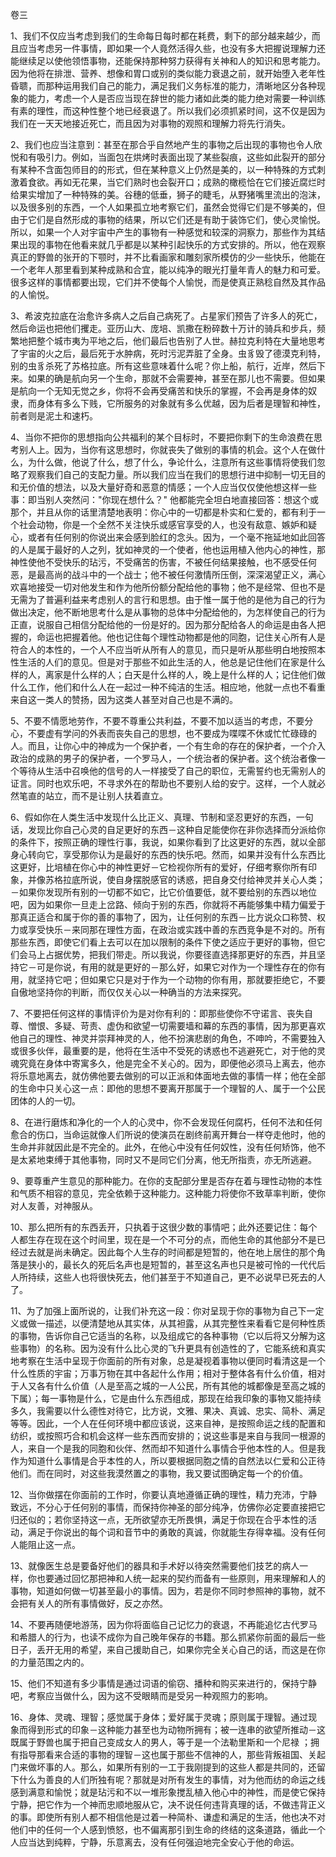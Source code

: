 卷三

1、我们不仅应当考虑到我们的生命每日每时都在耗费，剩下的部分越来越少，而且应当考虑另一件事情，即如果一个人竟然活得久些，也没有多大把握说理解力还能继续足以使他领悟事物，还能保持那种努力获得有关神和人的知识和思考能力。因为他将在排泄、营养、想像和胃口或别的类似能力衰退之前，就开始堕入老年性昏聩，而那种运用我们自己的能力，满足我们义务标准的能力，清晰地区分各种现象的能力，考虑一个人是否应当现在辞世的能力诸如此类的能力绝对需要一种训练有素的理性，而这种性整个地已经衰退了。所以我们必须抓紧时间，这不仅是因为我们在一天天地接近死亡，而且因为对事物的观照和理解力将先行消失。

2、我们也应当注意到：甚至在那合乎自然地产生的事物之后出现的事物也令人欣悦和有吸引力。例如，当面包在烘烤时表面出现了某些裂痕，这些如此裂开的部分有某种不含面包师目的的形式，但在某种意义上仍然是美的，以一种特殊的方式刺激着食欲。再如无花果，当它们熟时也会裂开口；成熟的橄榄恰在它们接近腐烂时给果实增加了一种特殊的美。谷穗的低垂，狮子的睫毛，从野猪嘴里流出的泡沫，以及很多别的东西，一个人如果孤立地考察它们，虽然会觉得它们是不够美的，但由于它们是自然形成的事物的结果，所以它们还是有助于装饰它们，使心灵愉悦。所以，如果一个人对宇宙中产生的事物有一种感觉和较深的洞察力，那些作为其结果出现的事物在他看来就几乎都是以某种引起快乐的方式安排的。所以，他在观察真正的野兽的张开的下颚时，并不比看画家和雕刻家所模仿的少一些快乐，他能在一个老年人那里看到某种成熟和合宜，能以纯净的眼光打量年青人的魅力和可爱。很多这样的事情都要出现，它们并不使每个人愉悦，而是使真正熟稔自然及其作品的人愉悦。

3、希波克拉底在治愈许多病人之后自己病死了。占星家们预告了许多人的死亡，然后命运也把他们攫走。亚历山大、庞培、凯撒在粉碎数十万计的骑兵和步兵，频繁地把整个城市夷为平地之后，他们最后也告别了人世。赫拉克利特在大量地思考了宇宙的火之后，最后死于水肿病，死时污泥弄脏了全身。虫豸毁了德漠克利特，别的虫豸杀死了苏格拉底。所有这些意味着什么呢？你上船，航行，近岸，然后下来。如果的确是航向另一个生命，那就不会需要神，甚至在那儿也不需要。但如果是航向一个无知无觉之乡，你将不会再受痛苦和快乐的掌握，不会再是身体的奴隶，而身体有多么下贱，它所服务的对象就有多么优越，因为后者是理智和神性，前者则是泥土和速朽。

4、当你不把你的思想指向公共福利的某个目标时，不要把你剩下的生命浪费在思考别人上。因为，当你有这思想时，你就丧失了做别的事情的机会。这个人在做什么，为什么做，他说了什么，想了什么，争论什么，注意所有这些事情将使我们忽略了观察我们自己的支配力量。所以我们应当在我们的思想行进中抑制一切无目的和无价值的想法，以及大量好奇和恶意的情感；一个人应当仅仅使他想这样一些事：即当别人突然问："你现在想什么？" 他都能完全坦白地直接回答：想这个或那个，并且从你的话里清楚地表明：你心中的一切都是朴实和仁爱的，都有利于一个社会动物，你是一个全然不关注快乐或感官享受的人，也没有敌意、嫉妒和疑心，或者有任何别的你说出来会感到脸红的念头。因为，一个毫不拖延地如此回答的人是属于最好的人之列，犹如神灵的一个使者，他也运用植入他内心的神性，那神性使他不受快乐的玷污，不受痛苦的伤害，不被任何结果接触，也不感受任何恶，是最高尚的战斗中的一个战士；他不被任何激情所压倒，深深渴望正义，满心欢喜地接受一切对他发生和作为他所份额分配给他的事物；他不是经常、但也不是无需为了普遍利益来考虑别人的言行和思想。由于惟一属于他的是他为自己的行为做出决定，他不断地思考什么是从事物的总体中分配给他的，为怎样使自己的行为正直，说服自己相信分配给他的一份是好的。因为那分配给各人的命运是由各人把握的，命运也把握着他。他也记住每个理性动物都是他的同胞，记住关心所有人是符合人的本性的，一个人不应当听从所有人的意见，而只是听从那些明白地按照本性生活的人们的意见。但是对于那些不如此生活的人，他总是记住他们在家是什么样的人，离家是什么样的人；白天是什么样的人，晚上是什么样的人；记住他们做什么工作，他们和什么人在一起过一种不纯洁的生活。相应地，他就一点也不看重来自这一类人的赞扬，因为这类人甚至对自己也是不满的。

5、不要不情愿地劳作，不要不尊重公共利益，不要不加以适当的考虑，不要分心，不要虚有学问的外表而丧失自己的思想，也不要成为喋喋不休或忙忙碌碌的人。而且，让你心中的神成为一个保护者，一个有生命的存在的保护者，一个介入政治的成熟的男子的保护者，一个罗马人，一个统治者的保护者。这个统治者像一个等待从生活中召唤他的信号的人一样接受了自己的职位，无需誓约也无需别人的证言。同时也欢乐吧，不寻求外在的帮助也不要别人给的安宁。这样，一个人就必然笔直的站立，而不是让别人扶着直立。

6、假如你在人类生活中发现什么比正义、真理、节制和坚忍更好的东西，一句话，发现比你自己心灵的自足更好的东西－这种自足能使你在非你选择而分派给你的条件下，按照正确的理性行事，我说，如果你看到了比这更好的东西，就以全部身心转向它，享受那你认为是最好的东西的快乐吧。然而，如果并没有什么东西比这更好，比培植在你心中的神性更好－它检视你所有的爱好，仔细考察你所有印象，并像苏格拉底所说，使自身摆脱感官的诱惑，把自身交付给神灵并关心人类；－如果你发现所有别的一切都不如它，比它价值要低，就不要给别的东西以地位吧，因为如果你一旦走上岔路、倾向于别的东西，你就将不再能够集中精力偏爱于那真正适合和属于你的善的事物了，因为，让任何别的东西－比方说众口称赞、权力或享受快乐－来同那在理性方面，在政治或实践中善的东西竞争是不对的。所有那些东西，即使它们看上去可以在加以限制的条件下使之适应于更好的事物，但它们会马上占据优势，把我们带走。所以我说，你要径直选择那更好的东西，并且坚持它－可是你说，有用的就是更好的－那么好，如果它对作为一个理性存在的你有用，就坚持它吧；但如果它只是对于作为一个动物的你有用，那就要拒绝它，不要自傲地坚持你的判断，而仅仅关心以一种确当的方法来探究。

7、不要把任何这样的事情评价为是对你有利的：即那些使你不守诺言、丧失自尊、憎恨、多疑、苛责、虚伪和欲望一切需要墙和幕的东西的事情，因为那更喜欢他自己的理性、神灵并崇拜神灵的人，他不扮演悲剧的角色，不呻吟，不需要独入或很多伙伴，最重要的是，他将在生活中不受死的诱惑也不逃避死亡，对于他的灵魂究竟在身体中寄寓多久，他是完全不关心的。因为，即便他必须马上离去，他亦将乐意地离去，就仿佛他要去做别的可以正派和体面地去做的事情一样；他在全部的生命中只关心这一点：即他的思想不要离开那属于一个理智的人、属于一个公民团体的人的一切。

8、在进行磨炼和净化的一个人的心灵中，你不会发现任何腐朽，任何不法和任何愈合的伤口，当命运就像人们所说的使演员在剧终前离开舞台一样夺走他时，他的生命并非就因此是不完全的。此外，在他心中没有任何奴性，没有任何矫饰，他不是太紧地束缚于其他事物，同时又不是同它们分离，他无所指责，亦无所逃避。

9、要尊重产生意见的那种能力。在你的支配部分里是否存在着与理性动物的本性和气质不相容的意见，完全依赖于这种能力。这种能力将使你不致草率判断，使你对人友善，对神服从。

10、那么把所有的东西丢开，只执着于这很少数的事情吧；此外还要记住：每个人都生存在现在这个时间里，现在是一个不可分的点，而他生命的其他部分不是已经过去就是尚未确定。因此每个人生存的时间都是短暂的，他在地上居住的那个角落是狭小的，最长久的死后名声也是短暂的，甚至这名声也只是被可怜的一代代后人所持续，这些人也将很快死去，他们甚至于不知道自己，更不必说早已死去的人了。

11、为了加强上面所说的，让我们补充这一段：你对呈现于你的事物为自己下一定义或做一描述，以便清楚地从其实体，从其袒露，从其完整性来看看它是何种性质的事物，告诉你自己它适当的名称，以及组成它的各种事物（它以后将又分解为这些事物）的名称。因为没有什么比心灵的飞升更具有创造性的了，它能系统和真实地考察在生活中呈现于你面前的所有对象，总是凝视着事物以便同时看清这是一个什么性质的宇宙；万事万物在其中各起什么作用；相对于整体各有什么价值，相对于人又各有什么价值（人是至高之城的一人公民，所有其他的城都像是至高之城的下属）；每一事物是什么，它是由什么东西组成，那现在给我印象的事物又能持续多久，我需要以什么德性对待它，比方说，文雅、果决、真诚、忠实、简朴、满足等等。因此，一个人在任何环境中都应该说，这来自神，是按照命运之线的配置和纺织，或按照巧合和机会这样一些东西而安排的；说这些事是来自与我同一根源的人，来自一个是我的同胞和伙伴、然而却不知道什么事情合乎他本性的人。但是我作为知道什么事情是合乎本性的人，所以要根据同胞之情的自然法以仁爱和公正待他们。而在同时，对这些我漠然置之的事物，我又要试图确定每一个的价值。

12、当你做摆在你面前的工作时，你要认真地遵循正确的理性，精力充沛，宁静致远，不分心于任何别的事情，而保持你神圣的部分纯净，仿佛你必定要直接把它归还似的；若你坚持这一点，无所欲望亦无所畏惧，满足于你现在合乎本性的活动，满足于你说出的每个词和音节中的勇敢的真诚，你就能生存得幸福。没有任何人能阻止这一点。

13、就像医生总是要备好他们的器具和手术好以待突然需要他们技艺的病人一样，你也要通过回忆那把神和人统一起来的契约而备有一些原则，用来理解和人的事物，知道如何做一切甚至最小的事情。因为，若是你不同时参照神的事物，就不会把有关人的所有事情做好，反之亦然。

14、不要再随便地游荡，因为你将面临自己记忆力的衰退，不再能追忆古代罗马和希腊人的行为，也读不成你为自己晚年保存的书籍。那么抓紧你前面的最后一些日子，丢开无用的希望，来自己援助自己，如果你完全关心自己的话，而这是在你的力量范围之内的。

15、他们不知道有多少事情是通过词语的偷窃、播种和购买来进行的，保持宁静吧，考察应当做什么，因为这不受眼睛而是受另一种观照力的影响。

16、身体、灵魂、理智；感觉属于身体；爱好属于灵魂；原则属于理智。通过现象而得到形式的印象－这种能力甚至也为动物所拥有；被一连串的欲望所推动－这既属于野兽也属于把自己变成女人的男人，等于是一个法勒里斯和一个尼禄 ；拥有指导那看来合适的事物的理智－这也属于那些不信神的人，那些背叛祖国、关起门来做坏事的人。那么，如果所有别的一工于我刚提到的这些人都是共同的，还留下什么为善良的人们所独有呢？那就是对所有发生的事情，对为他而纺的命运之线感到满意和愉悦；就是玷污和不以一堆形象搅乱植入他心中的神性，而是使它保持宁静，把它作为一个神而忠顺地服从它，决不说任何违背真理的话，不做违背正义的事。即使所有别人都不相信他是过着一种简朴、谦虚和满足的生活，他也决不对他们中的任何一个人感到愤怒，也不偏离那引到生命的终结的这条道路，循此一个人应当达到纯粹，宁静，乐意离去，没有任何强迫地完全安心于他的命运。

